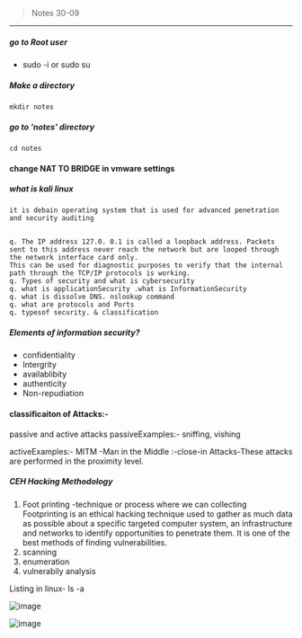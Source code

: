  >  Notes  30-09

---


##### go to Root user
 - sudo -i  or sudo su
#####  Make a directory 

```
mkdir notes
```


#####  go to 'notes'  directory
```
cd notes
```

#### change NAT TO BRIDGE in vmware settings


##### what is kali linux

``` it is debain operating system that is used for advanced penetration and security auditing  ```

```

q. The IP address 127.0. 0.1 is called a loopback address. Packets sent to this address never reach the network but are looped through  the network interface card only.
This can be used for diagnostic purposes to verify that the internal path through the TCP/IP protocols is working.
q. Types of security and what is cybersecurity
q. what is applicationSecurity .what is InformationSecurity
q. what is dissolve DNS. nslookup command
q. what are protocols and Ports
q. typesof security. & classification

```

##### Elements of information security?
- confidentiality
- Intergrity
- availablibity
- authenticity
- Non-repudiation

#### classificaiton of Attacks:-
passive and active attacks
passiveExamples:- sniffing, vishing </br>

activeExamples:- MITM -Man in the Middle
              :-close-in Attacks-These attacks are performed in the proximity level. 


 ##### CEH Hacking Methodology

1. Foot printing   -technique or process where we can collecting Footprinting is an ethical hacking technique used to gather as much data as possible about a specific targeted computer system, an infrastructure and networks to identify opportunities to penetrate them. It is one of the best methods of finding vulnerabilities.
2. scanning
3. enumeration
4. vulnerabily analysis

Listing in linux-  ls -a 

![image](https://github.com/user-attachments/assets/2bfdf185-4315-48c3-b46c-8532ff0dbf1c)


![image](https://github.com/user-attachments/assets/94d9addb-c054-4059-bfc7-1dad04204390)


